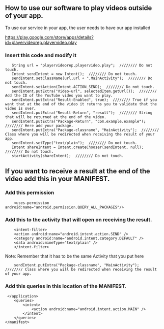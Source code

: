 ## How to use our software to play videos outside of your app.
To use our service in your app, the user needs to have our app installed

https://play.google.com/store/apps/details?id=playervideorep.playervideo.play
### Insert this code and modify it
```
   String url = "playervideorep.playervideo.play";  //////// Do not touch.
   Intent sendIntent = new Intent();  //////// Do not touch.
   sendIntent.setClassName(url,url + ".MainActivity");  //////// Do not touch.
   sendIntent.setAction(Intent.ACTION_SEND);  //////// Do not touch.
   sendIntent.putExtra("Video-url", selectedItem.getUrl());  //////// Add the ID of the YouTube video you want to play.
   sendIntent.putExtra("Result-Enabled", true);  //////// True if you want that at the end of the video it returns you to validate that the video is over.
   sendIntent.putExtra("Result-Return", "result");  //////// String that will be returned at the end of the video.
   sendIntent.putExtra("Package-Return", "com.example.example");  //////// Here add your package.
   sendIntent.putExtra("Package-classname", "MainActivity");  //////// Class where you will be redirected when receiving the result of your app.
   sendIntent.setType("text/plain");  //////// Do not touch. 
   Intent shareIntent = Intent.createChooser(sendIntent, null);  //////// Do not touch.
   startActivity(shareIntent);  //////// Do not touch.
```


## If you want to receive a result at the end of the video add this in your MANIFEST.
### Add this permission
```
    <uses-permission android:name="android.permission.QUERY_ALL_PACKAGES"/>
```
### Add this to the activity that will open on receiving the result.
```
    <intent-filter>
    <action android:name="android.intent.action.SEND" />
    <category android:name="android.intent.category.DEFAULT" />
    <data android:mimeType="text/plain" />
    </intent-filter>
```
Note: Remember that it has to be the same Activity that you put here
```
    sendIntent.putExtra("Package-classname", "MainActivity");  //////// Class where you will be redirected when receiving the result of your app.
```
### Add this queries in this location of the MANIFEST.
```
 </application>
    <queries>
        <intent>
            <action android:name="android.intent.action.MAIN" />
        </intent>
    </queries>
</manifest>
```
